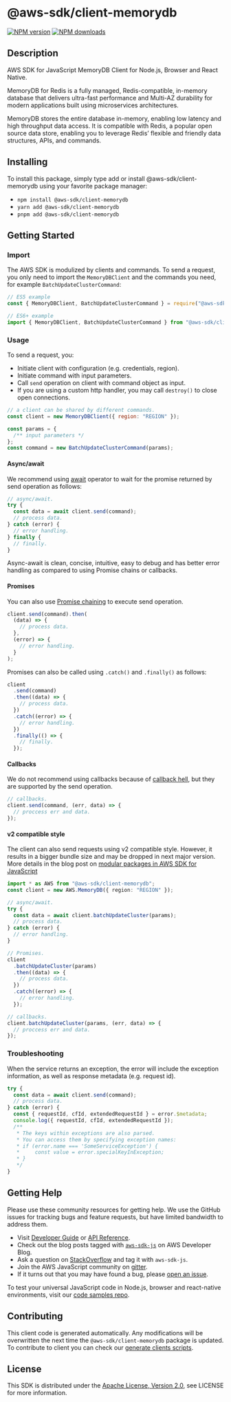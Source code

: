 # @aws-sdk/client-memorydb

[![NPM version](https://img.shields.io/npm/v/@aws-sdk/client-memorydb/latest.svg)](https://www.npmjs.com/package/@aws-sdk/client-memorydb)
[![NPM downloads](https://img.shields.io/npm/dm/@aws-sdk/client-memorydb.svg)](https://www.npmjs.com/package/@aws-sdk/client-memorydb)

## Description

AWS SDK for JavaScript MemoryDB Client for Node.js, Browser and React Native.

<p>MemoryDB for Redis is a fully managed, Redis-compatible, in-memory database that delivers ultra-fast performance and Multi-AZ durability for modern applications built using microservices architectures.

MemoryDB stores the entire database in-memory, enabling low latency and high throughput data access. It is compatible with Redis, a popular open source data store, enabling you to leverage Redis’ flexible and friendly data structures, APIs, and commands.</p>

## Installing

To install this package, simply type add or install @aws-sdk/client-memorydb
using your favorite package manager:

- `npm install @aws-sdk/client-memorydb`
- `yarn add @aws-sdk/client-memorydb`
- `pnpm add @aws-sdk/client-memorydb`

## Getting Started

### Import

The AWS SDK is modulized by clients and commands.
To send a request, you only need to import the `MemoryDBClient` and
the commands you need, for example `BatchUpdateClusterCommand`:

```js
// ES5 example
const { MemoryDBClient, BatchUpdateClusterCommand } = require("@aws-sdk/client-memorydb");
```

```ts
// ES6+ example
import { MemoryDBClient, BatchUpdateClusterCommand } from "@aws-sdk/client-memorydb";
```

### Usage

To send a request, you:

- Initiate client with configuration (e.g. credentials, region).
- Initiate command with input parameters.
- Call `send` operation on client with command object as input.
- If you are using a custom http handler, you may call `destroy()` to close open connections.

```js
// a client can be shared by different commands.
const client = new MemoryDBClient({ region: "REGION" });

const params = {
  /** input parameters */
};
const command = new BatchUpdateClusterCommand(params);
```

#### Async/await

We recommend using [await](https://developer.mozilla.org/en-US/docs/Web/JavaScript/Reference/Operators/await)
operator to wait for the promise returned by send operation as follows:

```js
// async/await.
try {
  const data = await client.send(command);
  // process data.
} catch (error) {
  // error handling.
} finally {
  // finally.
}
```

Async-await is clean, concise, intuitive, easy to debug and has better error handling
as compared to using Promise chains or callbacks.

#### Promises

You can also use [Promise chaining](https://developer.mozilla.org/en-US/docs/Web/JavaScript/Guide/Using_promises#chaining)
to execute send operation.

```js
client.send(command).then(
  (data) => {
    // process data.
  },
  (error) => {
    // error handling.
  }
);
```

Promises can also be called using `.catch()` and `.finally()` as follows:

```js
client
  .send(command)
  .then((data) => {
    // process data.
  })
  .catch((error) => {
    // error handling.
  })
  .finally(() => {
    // finally.
  });
```

#### Callbacks

We do not recommend using callbacks because of [callback hell](http://callbackhell.com/),
but they are supported by the send operation.

```js
// callbacks.
client.send(command, (err, data) => {
  // proccess err and data.
});
```

#### v2 compatible style

The client can also send requests using v2 compatible style.
However, it results in a bigger bundle size and may be dropped in next major version. More details in the blog post
on [modular packages in AWS SDK for JavaScript](https://aws.amazon.com/blogs/developer/modular-packages-in-aws-sdk-for-javascript/)

```ts
import * as AWS from "@aws-sdk/client-memorydb";
const client = new AWS.MemoryDB({ region: "REGION" });

// async/await.
try {
  const data = await client.batchUpdateCluster(params);
  // process data.
} catch (error) {
  // error handling.
}

// Promises.
client
  .batchUpdateCluster(params)
  .then((data) => {
    // process data.
  })
  .catch((error) => {
    // error handling.
  });

// callbacks.
client.batchUpdateCluster(params, (err, data) => {
  // proccess err and data.
});
```

### Troubleshooting

When the service returns an exception, the error will include the exception information,
as well as response metadata (e.g. request id).

```js
try {
  const data = await client.send(command);
  // process data.
} catch (error) {
  const { requestId, cfId, extendedRequestId } = error.$metadata;
  console.log({ requestId, cfId, extendedRequestId });
  /**
   * The keys within exceptions are also parsed.
   * You can access them by specifying exception names:
   * if (error.name === 'SomeServiceException') {
   *     const value = error.specialKeyInException;
   * }
   */
}
```

## Getting Help

Please use these community resources for getting help.
We use the GitHub issues for tracking bugs and feature requests, but have limited bandwidth to address them.

- Visit [Developer Guide](https://docs.aws.amazon.com/sdk-for-javascript/v3/developer-guide/welcome.html)
  or [API Reference](https://docs.aws.amazon.com/AWSJavaScriptSDK/v3/latest/index.html).
- Check out the blog posts tagged with [`aws-sdk-js`](https://aws.amazon.com/blogs/developer/tag/aws-sdk-js/)
  on AWS Developer Blog.
- Ask a question on [StackOverflow](https://stackoverflow.com/questions/tagged/aws-sdk-js) and tag it with `aws-sdk-js`.
- Join the AWS JavaScript community on [gitter](https://gitter.im/aws/aws-sdk-js-v3).
- If it turns out that you may have found a bug, please [open an issue](https://github.com/aws/aws-sdk-js-v3/issues/new/choose).

To test your universal JavaScript code in Node.js, browser and react-native environments,
visit our [code samples repo](https://github.com/aws-samples/aws-sdk-js-tests).

## Contributing

This client code is generated automatically. Any modifications will be overwritten the next time the `@aws-sdk/client-memorydb` package is updated.
To contribute to client you can check our [generate clients scripts](https://github.com/aws/aws-sdk-js-v3/tree/main/scripts/generate-clients).

## License

This SDK is distributed under the
[Apache License, Version 2.0](http://www.apache.org/licenses/LICENSE-2.0),
see LICENSE for more information.
